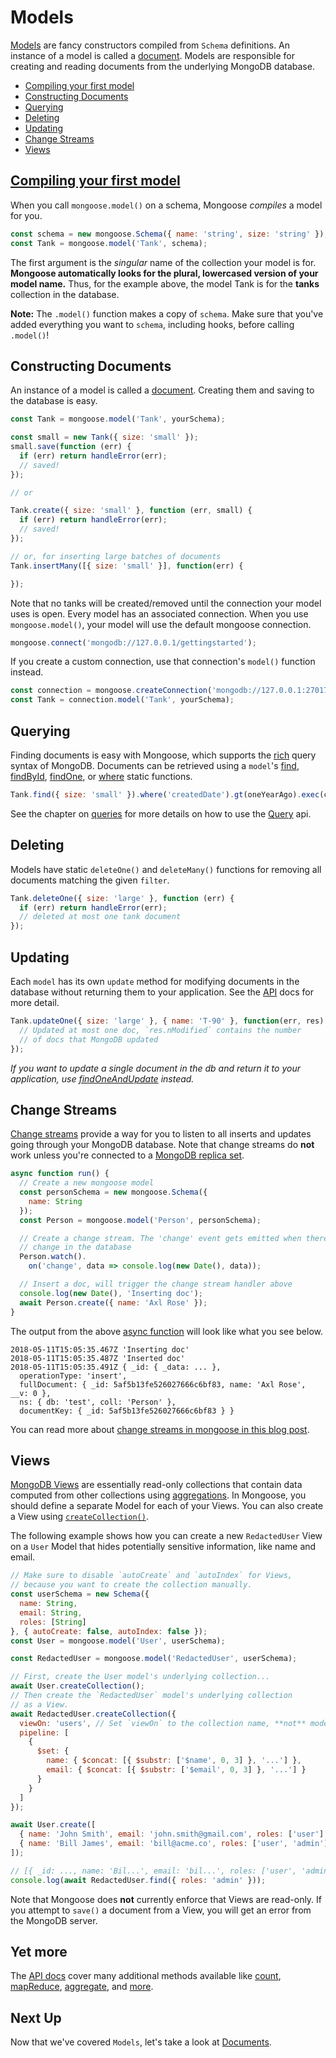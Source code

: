 # Models

[Models](api/model-js.html#model-js) are fancy constructors compiled from
`Schema` definitions. An instance of a model is called a
[document](documents.html). Models are responsible for creating and
reading documents from the underlying MongoDB database.

* [Compiling your first model](#compiling)
* [Constructing Documents](#constructing-documents)
* [Querying](#querying)
* [Deleting](#deleting)
* [Updating](#updating)
* [Change Streams](#change-streams)
* [Views](#views)

<h2 id="compiling"><a href="#compiling">Compiling your first model</a></h2>

When you call `mongoose.model()` on a schema, Mongoose _compiles_ a model
for you.

```javascript
const schema = new mongoose.Schema({ name: 'string', size: 'string' });
const Tank = mongoose.model('Tank', schema);
```

The first argument is the _singular_ name of the collection your model is
for. **Mongoose automatically looks for the plural, lowercased version of your model name.**
Thus, for the example above, the model Tank is for the **tanks** collection
in the database.

**Note:** The `.model()` function makes a copy of `schema`. Make sure that
you've added everything you want to `schema`, including hooks,
before calling `.model()`!

## Constructing Documents

An instance of a model is called a [document](documents.html). Creating
them and saving to the database is easy.

```javascript
const Tank = mongoose.model('Tank', yourSchema);

const small = new Tank({ size: 'small' });
small.save(function (err) {
  if (err) return handleError(err);
  // saved!
});

// or

Tank.create({ size: 'small' }, function (err, small) {
  if (err) return handleError(err);
  // saved!
});

// or, for inserting large batches of documents
Tank.insertMany([{ size: 'small' }], function(err) {

});
```

Note that no tanks will be created/removed until the connection your model
uses is open. Every model has an associated connection. When you use
`mongoose.model()`, your model will use the default mongoose connection.

```javascript
mongoose.connect('mongodb://127.0.0.1/gettingstarted');
```

If you create a custom connection, use that connection's `model()` function
instead.
```javascript
const connection = mongoose.createConnection('mongodb://127.0.0.1:27017/test');
const Tank = connection.model('Tank', yourSchema);
```

## Querying

Finding documents is easy with Mongoose, which supports the [rich](http://www.mongodb.org/display/DOCS/Advanced+Queries) query syntax of MongoDB.
Documents can be retrieved using a `model`'s [find](api/model.html#model_Model-find), [findById](api/model.html#model_Model-findById), [findOne](api/model.html#model_Model-findOne), or [where](api/model.html#model_Model-where) static functions.

```javascript
Tank.find({ size: 'small' }).where('createdDate').gt(oneYearAgo).exec(callback);
```

See the chapter on [queries](queries.html) for more details on how to use the [Query](api/query-js.html#query-js) api.

## Deleting

Models have static `deleteOne()` and `deleteMany()` functions
for removing all documents matching the given `filter`.

```javascript
Tank.deleteOne({ size: 'large' }, function (err) {
  if (err) return handleError(err);
  // deleted at most one tank document
});
```

## Updating

Each `model` has its own `update` method for modifying documents in the
database without returning them to your application. See the
[API](api/model.html#model_Model-updateOne) docs for more detail.

```javascript
Tank.updateOne({ size: 'large' }, { name: 'T-90' }, function(err, res) {
  // Updated at most one doc, `res.nModified` contains the number
  // of docs that MongoDB updated
});
```

_If you want to update a single document in the db and return it to your
application, use [findOneAndUpdate](api/model.html#model_Model-findOneAndUpdate)
instead._

## Change Streams

[Change streams](https://www.mongodb.com/docs/manual/changeStreams/) provide
a way for you to listen to all inserts and updates going through your
MongoDB database. Note that change streams do **not** work unless you're
connected to a [MongoDB replica set](https://www.mongodb.com/docs/manual/replication/).

```javascript
async function run() {
  // Create a new mongoose model
  const personSchema = new mongoose.Schema({
    name: String
  });
  const Person = mongoose.model('Person', personSchema);

  // Create a change stream. The 'change' event gets emitted when there's a
  // change in the database
  Person.watch().
    on('change', data => console.log(new Date(), data));

  // Insert a doc, will trigger the change stream handler above
  console.log(new Date(), 'Inserting doc');
  await Person.create({ name: 'Axl Rose' });
}
```

The output from the above [async function](http://thecodebarbarian.com/80-20-guide-to-async-await-in-node.js.html) will look like what you see below.

```no-highlight
2018-05-11T15:05:35.467Z 'Inserting doc'
2018-05-11T15:05:35.487Z 'Inserted doc'
2018-05-11T15:05:35.491Z { _id: { _data: ... },
  operationType: 'insert',
  fullDocument: { _id: 5af5b13fe526027666c6bf83, name: 'Axl Rose', __v: 0 },
  ns: { db: 'test', coll: 'Person' },
  documentKey: { _id: 5af5b13fe526027666c6bf83 } }
```

You can read more about [change streams in mongoose in this blog post](http://thecodebarbarian.com/a-nodejs-perspective-on-mongodb-36-change-streams.html#change-streams-in-mongoose).

## Views

[MongoDB Views](https://www.mongodb.com/docs/manual/core/views) are essentially read-only collections that contain data computed from other collections using [aggregations](api/aggregate.html).
In Mongoose, you should define a separate Model for each of your Views.
You can also create a View using [`createCollection()`](api/model.html#model_Model-createCollection).

The following example shows how you can create a new `RedactedUser` View on a `User` Model that hides potentially sensitive information, like name and email.

```javascript
// Make sure to disable `autoCreate` and `autoIndex` for Views,
// because you want to create the collection manually.
const userSchema = new Schema({
  name: String,
  email: String,
  roles: [String]
}, { autoCreate: false, autoIndex: false });
const User = mongoose.model('User', userSchema);

const RedactedUser = mongoose.model('RedactedUser', userSchema);

// First, create the User model's underlying collection...
await User.createCollection();
// Then create the `RedactedUser` model's underlying collection
// as a View.
await RedactedUser.createCollection({
  viewOn: 'users', // Set `viewOn` to the collection name, **not** model name.
  pipeline: [
    {
      $set: {
        name: { $concat: [{ $substr: ['$name', 0, 3] }, '...'] },
        email: { $concat: [{ $substr: ['$email', 0, 3] }, '...'] }
      }
    }
  ]
});

await User.create([
  { name: 'John Smith', email: 'john.smith@gmail.com', roles: ['user'] },
  { name: 'Bill James', email: 'bill@acme.co', roles: ['user', 'admin'] }
]);

// [{ _id: ..., name: 'Bil...', email: 'bil...', roles: ['user', 'admin'] }]
console.log(await RedactedUser.find({ roles: 'admin' }));
```

Note that Mongoose does **not** currently enforce that Views are read-only.
If you attempt to `save()` a document from a View, you will get an error from the MongoDB server.

## Yet more

The [API docs](api/model.html#model_Model) cover many additional methods available like [count](api/model.html#model_Model-count), [mapReduce](api/model.html#model_Model-mapReduce), [aggregate](api/model.html#model_Model-aggregate), and [more](api/model.html#model_Model-findOneAndRemove).

## Next Up

Now that we've covered `Models`, let's take a look at [Documents](documents.html).
